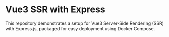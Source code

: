 # Vue3 SSR with Express

This repository demonstrates a setup for Vue3 Server-Side Rendering (SSR) with Express.js, packaged for easy deployment using Docker Compose.
